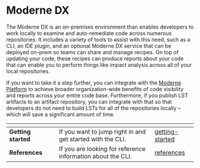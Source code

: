 # Moderne DX

The Moderne DX is an on-premises environment than enables developers to work locally to examine and auto-remediate code across numerous repositories. It includes a variety of tools to assist with this need, such as a CLI, an IDE plugin, and an optional Moderne DX service that can be deployed on-prem so teams can share and manage recipes. On top of updating your code, these recipes can produce reports about your code that can enable you to perform things like impact analysis across all of your local repositories.

If you want to take it a step further, you can integrate with the [Moderne Platform](../moderne-platform/) to achieve broader organization-wide benefits of code visibility and reports across your entire code base. Furthermore, if you publish LST artifacts to an artifact repository, you can integrate with that so that developers do not need to build LSTs for all of the repositories locally – which will save a significant amount of time.

<table data-card-size="large" data-view="cards"><thead><tr><th></th><th></th><th></th><th data-hidden data-card-target data-type="content-ref"></th></tr></thead><tbody><tr><td><strong>Getting started</strong></td><td></td><td>If you want to jump right in and get started with the CLI.</td><td><a href="getting-started/">getting-started</a></td></tr><tr><td><strong>References</strong></td><td></td><td>If you are looking for reference information about the CLI.</td><td><a href="references/">references</a></td></tr></tbody></table>
